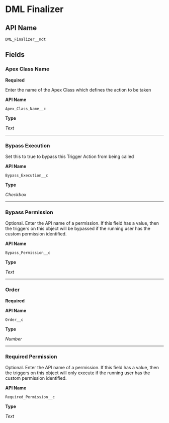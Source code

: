 # DML Finalizer

## API Name

`DML_Finalizer__mdt`

## Fields

### Apex Class Name

**Required**

Enter the name of the Apex Class which defines the action to be taken

**API Name**

`Apex_Class_Name__c`

**Type**

_Text_

---

### Bypass Execution

Set this to true to bypass this Trigger Action from being called

**API Name**

`Bypass_Execution__c`

**Type**

_Checkbox_

---

### Bypass Permission

Optional. Enter the API name of a permission. If this field has a value, then the triggers on this object will be bypassed if the running user has the custom permission identified.

**API Name**

`Bypass_Permission__c`

**Type**

_Text_

---

### Order

**Required**

**API Name**

`Order__c`

**Type**

_Number_

---

### Required Permission

Optional. Enter the API name of a permission. If this field has a value, then the triggers on this object will only execute if the running user has the custom permission identified.

**API Name**

`Required_Permission__c`

**Type**

_Text_
